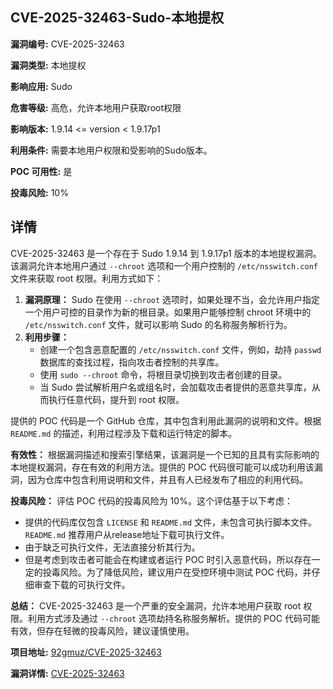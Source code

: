 ## CVE-2025-32463-Sudo-本地提权

**漏洞编号:** CVE-2025-32463

**漏洞类型:** 本地提权

**影响应用:** Sudo

**危害等级:** 高危，允许本地用户获取root权限

**影响版本:** 1.9.14 <= version < 1.9.17p1

**利用条件:** 需要本地用户权限和受影响的Sudo版本。

**POC 可用性:** 是

**投毒风险:** 10%

## 详情

CVE-2025-32463 是一个存在于 Sudo 1.9.14 到 1.9.17p1 版本的本地提权漏洞。该漏洞允许本地用户通过 `--chroot` 选项和一个用户控制的 `/etc/nsswitch.conf` 文件来获取 root 权限。利用方式如下：

1.  **漏洞原理：** Sudo 在使用 `--chroot` 选项时，如果处理不当，会允许用户指定一个用户可控的目录作为新的根目录。如果用户能够控制 chroot 环境中的 `/etc/nsswitch.conf` 文件，就可以影响 Sudo 的名称服务解析行为。
2.  **利用步骤：**
    *   创建一个包含恶意配置的 `/etc/nsswitch.conf` 文件，例如，劫持 `passwd` 数据库的查找过程，指向攻击者控制的共享库。
    *   使用 `sudo --chroot` 命令，将根目录切换到攻击者创建的目录。
    *   当 Sudo 尝试解析用户名或组名时，会加载攻击者提供的恶意共享库，从而执行任意代码，提升到 root 权限。

提供的 POC 代码是一个 GitHub 仓库，其中包含利用此漏洞的说明和文件。根据 `README.md` 的描述，利用过程涉及下载和运行特定的脚本。

**有效性：** 根据漏洞描述和搜索引擎结果，该漏洞是一个已知的且具有实际影响的本地提权漏洞，存在有效的利用方法。提供的 POC 代码很可能可以成功利用该漏洞，因为仓库中包含利用说明和文件，并且有人已经发布了相应的利用代码。

**投毒风险：** 评估 POC 代码的投毒风险为 10%。这个评估基于以下考虑：
* 提供的代码库仅包含 `LICENSE` 和 `README.md` 文件，未包含可执行脚本文件。`README.md` 推荐用户从release地址下载可执行文件。
* 由于缺乏可执行文件，无法直接分析其行为。
*  但是考虑到攻击者可能会在构建或者运行 POC 时引入恶意代码，所以存在一定的投毒风险。为了降低风险，建议用户在受控环境中测试 POC 代码，并仔细审查下载的可执行文件。

**总结：** CVE-2025-32463 是一个严重的安全漏洞，允许本地用户获取 root 权限。利用方式涉及通过 `--chroot` 选项劫持名称服务解析。提供的 POC 代码可能有效，但存在轻微的投毒风险，建议谨慎使用。

**项目地址:** [92gmuz/CVE-2025-32463](https://github.com/92gmuz/CVE-2025-32463)

**漏洞详情:** [CVE-2025-32463](https://nvd.nist.gov/vuln/detail/CVE-2025-32463)
